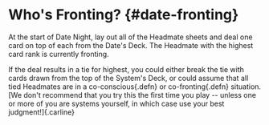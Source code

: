 # Who's Fronting? {#date-fronting}

At the start of Date Night, lay out all of the Headmate sheets and deal one card on
top of each from the Date's Deck. The Headmate with the highest card rank is currently
fronting.

If the deal results in a tie for highest, you could either break the tie with cards 
drawn from the top of the System's Deck, or could assume that all tied Headmates are
in a co-conscious[](#lexicon-co-conscious){.defn} or
co-fronting[](#lexicon-co-fronting){.defn} situation.
[We don't recommend that you try this the first time you play
<span class="gamename"></span> -- unless one or more of you
are systems yourself, in which case use your best judgment!]{.carline}


